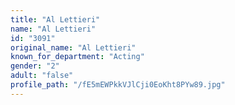 ```yaml
---
title: "Al Lettieri"
name: "Al Lettieri"
id: "3091"
original_name: "Al Lettieri"
known_for_department: "Acting"
gender: "2"
adult: "false"
profile_path: "/fE5mEWPkkVJlCji0EoKht8PYw89.jpg"
---
```

